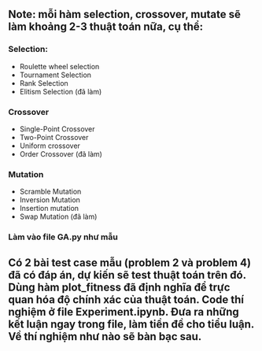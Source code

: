 ## Note: mỗi hàm selection, crossover, mutate sẽ làm khoảng 2-3 thuật toán nữa, cụ thể: 
### Selection: 
* Roulette wheel selection
* Tournament Selection
* Rank Selection 
* Elitism Selection (đã làm)
### Crossover
* Single-Point Crossover
* Two-Point Crossover
* Uniform crossover 
* Order Crossover (đã làm)
### Mutation
* Scramble Mutation
* Inversion Mutation
* Insertion mutation
* Swap Mutation (đã làm)
### Làm vào file GA.py như mẫu

## Có 2 bài test case mẫu (problem 2 và problem 4) đã có đáp án, dự kiến sẽ test thuật toán trên đó. Dùng hàm plot_fitness đã định nghĩa để trực quan hóa độ chính xác của thuật toán. Code thí nghiệm ở file Experiment.ipynb. Đưa ra những kết luận ngay trong file, làm tiền đề cho tiểu luận. Về thí nghiệm như nào sẽ bàn bạc sau.

